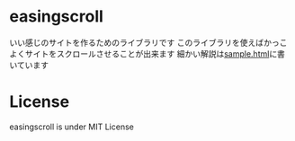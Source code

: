 # easingscroll
いい感じのサイトを作るためのライブラリです
このライブラリを使えばかっこよくサイトをスクロールさせることが出来ます
細かい解説は[sample.html](https://yukinashi.github.io/easingscroll/sample.html)に書いています
# License
easingscroll is under MIT License